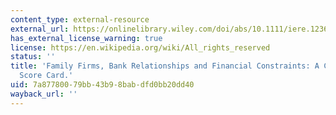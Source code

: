 ```yaml
---
content_type: external-resource
external_url: https://onlinelibrary.wiley.com/doi/abs/10.1111/iere.12362
has_external_license_warning: true
license: https://en.wikipedia.org/wiki/All_rights_reserved
status: ''
title: 'Family Firms, Bank Relationships and Financial Constraints: A Comprehensive
  Score Card.'
uid: 7a877800-79bb-43b9-8bab-dfd0bb20dd40
wayback_url: ''
---
```

